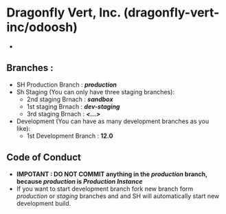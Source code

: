 # Dragonfly Vert, Inc. (dragonfly-vert-inc/odoosh)

 - 
 
## Branches :
- SH Production Branch  : **_production_**
- Sh Staging  (You can only have three staging branches):
   - 2nd staging Brnach :  **_sandbox_**
   - 1st staging Brnach :  **_dev-staging_**
   - 3rd staging Brnach :  **_<...>_**
- Development (You can have as many development branches as you like): 
   - 1st Development Branch : **12.0**
   
## Code of Conduct
- **IMPOTANT : DO NOT COMMIT anything in the _production_ branch, because _production_ is _Production Instance_**
- If you want to start development branch fork new branch form _production_ or _staging_ branches and and SH will automatically start new development build. 
